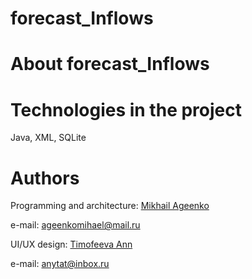 # forecast_Inflows

# About forecast_Inflows

# Technologies in the project
Java, XML, SQLite

# Authors
Programming and architecture: [Mikhail Ageenko](https://github.com/millerM907)

e-mail: ageenkomihael@mail.ru

UI/UX design: [Timofeeva Ann](https://github.com/timofann)  

e-mail: anytat@inbox.ru
